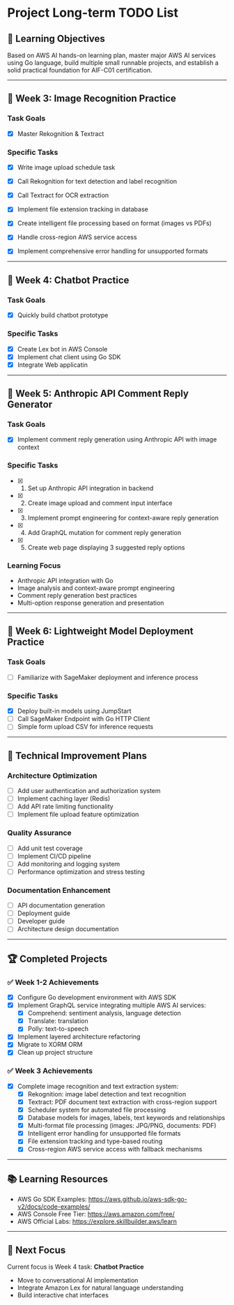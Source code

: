 # Project Long-term TODO List

## 🎯 Learning Objectives
Based on AWS AI hands-on learning plan, master major AWS AI services using Go language, build multiple small runnable projects, and establish a solid practical foundation for AIF-C01 certification.

---

## 📅 Week 3: Image Recognition Practice

### Task Goals
- [x] Master Rekognition & Textract

### Specific Tasks
- [x] Write image upload schedule task
- [x] Call Rekognition for text detection and label recognition
- [x] Call Textract for OCR extraction
- [x] Implement file extension tracking in database
- [x] Create intelligent file processing based on format (images vs PDFs)
- [x] Handle cross-region AWS service access
- [x] Implement comprehensive error handling for unsupported formats


---

## 📅 Week 4: Chatbot Practice

### Task Goals
- [x] Quickly build chatbot prototype

### Specific Tasks
- [x] Create Lex bot in AWS Console
- [x] Implement chat client using Go SDK
- [x] Integrate Web applicatin

---

## 📅 Week 5: Anthropic API Comment Reply Generator

### Task Goals
- [x] Implement comment reply generation using Anthropic API with image context

### Specific Tasks
- [x] 1. Set up Anthropic API integration in backend
- [x] 2. Create image upload and comment input interface
- [x] 3. Implement prompt engineering for context-aware reply generation
- [x] 4. Add GraphQL mutation for comment reply generation
- [x] 5. Create web page displaying 3 suggested reply options

### Learning Focus
- Anthropic API integration with Go
- Image analysis and context-aware prompt engineering
- Comment reply generation best practices
- Multi-option response generation and presentation

---

## 📅 Week 6: Lightweight Model Deployment Practice

### Task Goals
- [ ] Familiarize with SageMaker deployment and inference process

### Specific Tasks
- [x] Deploy built-in models using JumpStart
- [ ] Call SageMaker Endpoint with Go HTTP Client
- [ ] Simple form upload CSV for inference requests

---

## 🔧 Technical Improvement Plans

### Architecture Optimization
- [ ] Add user authentication and authorization system
- [ ] Implement caching layer (Redis)
- [ ] Add API rate limiting functionality
- [ ] Implement file upload feature optimization

### Quality Assurance
- [ ] Add unit test coverage
- [ ] Implement CI/CD pipeline
- [ ] Add monitoring and logging system
- [ ] Performance optimization and stress testing

### Documentation Enhancement
- [ ] API documentation generation
- [ ] Deployment guide
- [ ] Developer guide
- [ ] Architecture design documentation

---

## 🏆 Completed Projects

### ✅ Week 1-2 Achievements
- [x] Configure Go development environment with AWS SDK
- [x] Implement GraphQL service integrating multiple AWS AI services:
  - [x] Comprehend: sentiment analysis, language detection
  - [x] Translate: translation
  - [x] Polly: text-to-speech
- [x] Implement layered architecture refactoring
- [x] Migrate to XORM ORM
- [x] Clean up project structure

### ✅ Week 3 Achievements
- [x] Complete image recognition and text extraction system:
  - [x] Rekognition: image label detection and text recognition
  - [x] Textract: PDF document text extraction with cross-region support
  - [x] Scheduler system for automated file processing
  - [x] Database models for images, labels, text keywords and relationships
  - [x] Multi-format file processing (images: JPG/PNG, documents: PDF)
  - [x] Intelligent error handling for unsupported file formats
  - [x] File extension tracking and type-based routing
  - [x] Cross-region AWS service access with fallback mechanisms

---

## 📚 Learning Resources

- AWS Go SDK Examples: https://aws.github.io/aws-sdk-go-v2/docs/code-examples/
- AWS Console Free Tier: https://aws.amazon.com/free/
- AWS Official Labs: https://explore.skillbuilder.aws/learn

---

## 🎯 Next Focus

Current focus is Week 4 task: **Chatbot Practice**
- Move to conversational AI implementation
- Integrate Amazon Lex for natural language understanding
- Build interactive chat interfaces